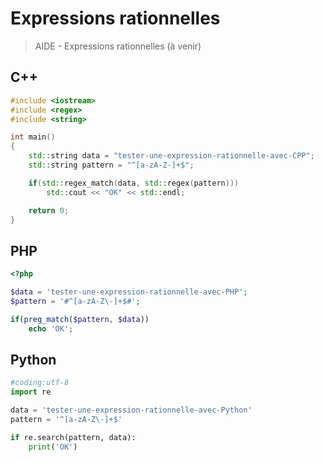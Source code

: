 # Expressions rationnelles

> AIDE - Expressions rationnelles (à venir)

## C++

```cpp
#include <iostream>
#include <regex>
#include <string>

int main()
{
	std::string data = "tester-une-expression-rationnelle-avec-CPP";
	std::string pattern = "^[a-zA-Z-]+$";

	if(std::regex_match(data, std::regex(pattern)))
		std::cout << "OK" << std::endl;

	return 0;
}
```

## PHP

```php
<?php

$data = 'tester-une-expression-rationnelle-avec-PHP';
$pattern = '#^[a-zA-Z\-]+$#';

if(preg_match($pattern, $data))
	echo 'OK';
```

## Python

```python
#coding:utf-8
import re

data = 'tester-une-expression-rationnelle-avec-Python'
pattern = '^[a-zA-Z\-]+$'

if re.search(pattern, data):
	print('OK')
```
